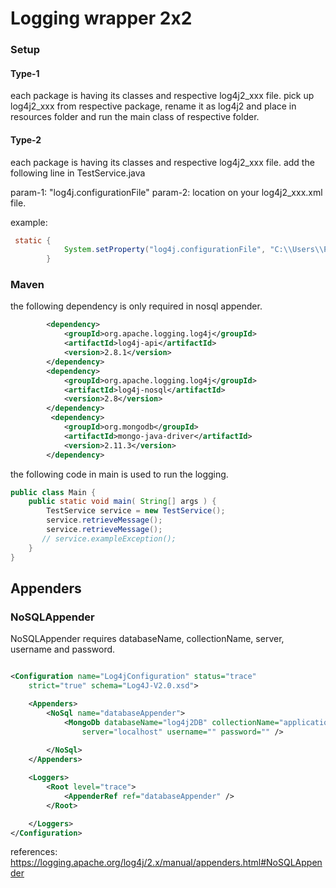 # Logging wrapper 2x2 


### Setup


#### Type-1
each package is having its classes and respective log4j2_xxx file.
pick up log4j2_xxx from respective package, rename it as log4j2 and place in resources folder and run the main class of respective folder.


#### Type-2
each package is having its classes and respective log4j2_xxx file.
add the following line in TestService.java
 
 param-1: "log4j.configurationFile"
 param-2: location on your log4j2_xxx.xml file.
 
 example:
 
```java
 static {
	        System.setProperty("log4j.configurationFile", "C:\\Users\\PiyushMittal\\git1\\logging-wrapper-2x2\\src\\main\\java\\com\\ituple\\logging\\level\\customlevel\\log4j2_xxx.xml");
	    }
```


### Maven

the following dependency is only required in nosql appender.

```xml
		<dependency>
			<groupId>org.apache.logging.log4j</groupId>
			<artifactId>log4j-api</artifactId>
			<version>2.8.1</version>
		</dependency>
		<dependency>
			<groupId>org.apache.logging.log4j</groupId>
			<artifactId>log4j-nosql</artifactId>
			<version>2.8</version>
		</dependency>
		 <dependency>
			<groupId>org.mongodb</groupId>
			<artifactId>mongo-java-driver</artifactId>
			<version>2.11.3</version>
		</dependency> 

```

the following code in main is used to run the logging.

```java
public class Main {
    public static void main( String[] args ) {
        TestService service = new TestService();
        service.retrieveMessage();
        service.retrieveMessage();
       // service.exampleException();
    }
}
```




## Appenders

### NoSQLAppender

NoSQLAppender requires databaseName, collectionName, server, username and password.


```xml

<Configuration name="Log4jConfiguration" status="trace"
	strict="true" schema="Log4J-V2.0.xsd">

	<Appenders>
		<NoSql name="databaseAppender">
			<MongoDb databaseName="log4j2DB" collectionName="applicationLog"
				server="localhost" username="" password="" />
				
		</NoSql>
	</Appenders>

	<Loggers>
		<Root level="trace">
			<AppenderRef ref="databaseAppender" />
		</Root>

	</Loggers>
</Configuration>   
```






references:
https://logging.apache.org/log4j/2.x/manual/appenders.html#NoSQLAppender
